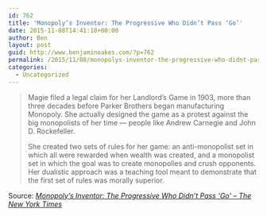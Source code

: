 ```yaml
---
id: 762
title: 'Monopoly’s Inventor: The Progressive Who Didn’t Pass ‘Go’'
date: 2015-11-08T14:41:18+00:00
author: Ben
layout: post
guid: http://www.benjaminoakes.com/?p=762
permalink: /2015/11/08/monopolys-inventor-the-progressive-who-didnt-pass-go/
categories:
  - Uncategorized
---
```

> Magie filed a legal claim for her Landlord’s Game in 1903, more than three decades before Parker Brothers began manufacturing Monopoly. She actually designed the game as a protest against the big monopolists of her time — people like Andrew Carnegie and John D. Rockefeller.
> 
> She created two sets of rules for her game: an anti-monopolist set in which all were rewarded when wealth was created, and a monopolist set in which the goal was to create monopolies and crush opponents. Her dualistic approach was a teaching tool meant to demonstrate that the first set of rules was morally superior.

Source: _[Monopoly’s Inventor: The Progressive Who Didn’t Pass ‘Go’ &#8211; The New York Times](http://www.nytimes.com/2015/02/15/business/behind-monopoly-an-inventor-who-didnt-pass-go.html)_